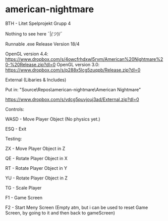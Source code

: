 # american-nightmare
BTH - Litet Spelprojekt Grupp 4

Nothing to see here ¯|_(ツ)_/¯

Runnable .exe Release Version 18/4

OpenGL version 4.4: https://www.dropbox.com/s/4owcfrhdxwl5rvm/American%20Nightmare%20-%20Release.zip?dl=0
OpenGL version 3.0: https://www.dropbox.com/s/p288x5lcg5zuqpb/Release.zip?dl=0


External (Libaries & Includes)

Put in: "Source\Repos\american-nightmare\American Nightmare\"

https://www.dropbox.com/s/vdcg5puvjouj3ad/External.zip?dl=0


Controls:

WASD - Move Player Object (No physics yet.)

ESQ - Exit




Testing:

ZX - Move Player Object in Z

QE - Rotate Player Object in X

RT - Rotate Player Object in Y

YU - Rotate Player Object in Z

TG - Scale Player

F1 - Game Screen

F2 - Start Meny Screen (Empty atm, but i can be used to reset Game Screen, by going to it and then back to gameScreen)


